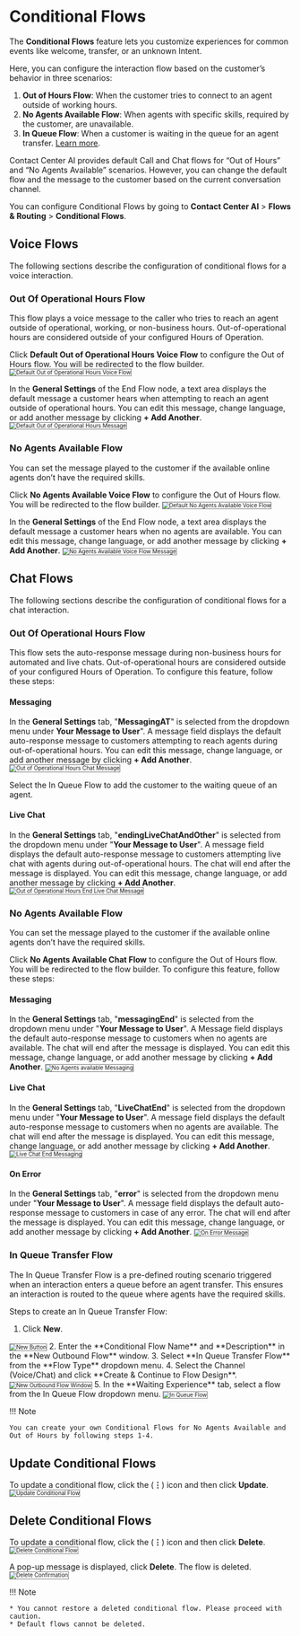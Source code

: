 # Conditional Flows

The **Conditional Flows** feature lets you customize experiences for common events like welcome, transfer, or an unknown Intent.

Here, you can configure the interaction flow based on the customer’s behavior in three scenarios:

1. **Out of Hours Flow**: When the customer tries to connect to an agent outside of working hours.
2. **No Agents Available Flow**: When agents with specific skills, required by the customer, are unavailable.
3. **In Queue Flow**: When a customer is waiting in the queue for an agent transfer. [Learn more](../../flows/node-types/agent-transfer.md).

Contact Center AI provides default Call and Chat flows for “Out of Hours” and “No Agents Available” scenarios. However, you can change the default flow and the message to the customer based on the current conversation channel.

You can configure Conditional Flows by going to **Contact Center AI** > **Flows & Routing** > **Conditional Flows**.

## Voice Flows

The following sections describe the configuration of conditional flows for a voice interaction.

### Out Of Operational Hours Flow

This flow plays a voice message to the caller who tries to reach an agent outside of operational, working, or non-business hours. Out-of-operational hours are considered outside of your configured Hours of Operation.

Click **Default Out of Operational Hours Voice Flow** to configure the Out of Hours flow. You will be redirected to the flow builder.
 <img src="../images/default-out-of-hours-voice-flow.gif" alt="Default Out of Operational Hours Voice Flow" title="Default Out of Operational Hours Voice Flow" style="border: 1px solid gray; zoom:70%;">

In the **General Settings** of the End Flow node, a text area displays the default message a customer hears when attempting to reach an agent outside of operational hours. You can edit this message, change language, or add another message by clicking **+ Add Another**.
 <img src="../images/default-voice-message.png" alt="Default Out of Operational Hours Message" title="Default Out of Operational Hours Message" style="border: 1px solid gray; zoom:70%;">

### No Agents Available Flow

You can set the message played to the customer if the available online agents don’t have the required skills.

Click **No Agents Available Voice Flow** to configure the Out of Hours flow. You will be redirected to the flow builder.
 <img src="../images/default-no-agents-available-voice-flow.gif" alt="Default No Agents Available Voice Flow" title="Default No Agents Available Voice Flow" style="border: 1px solid gray; zoom:70%;">

In the **General Settings** of the End Flow node, a text area displays the default message a customer hears when no agents are available. You can edit this message, change language, or add another message by clicking **+ Add Another**.
<img src="../images/no-agents-available-voice-flow-message.png" alt="No Agents Available Voice Flow Message" title="No Agents Available Voice Flow Message" style="border: 1px solid gray; zoom:70%;">

## Chat Flows

The following sections describe the configuration of conditional flows for a chat interaction.

### Out Of Operational Hours Flow

This flow sets the auto-response message during non-business hours for automated and live chats. Out-of-operational hours are considered outside of your configured Hours of Operation. To configure this feature, follow these steps:

#### Messaging

In the **General Settings** tab, "**MessagingAT**" is selected from the dropdown menu under **Your Message to User**". A message field displays the default auto-response message to customers attempting to reach agents during out-of-operational hours. You can edit this message, change language, or add another message by clicking **+ Add Another**.
<img src="../images/auto-response-message-out-of-hours.png" alt="Out of Operational Hours Chat Message" title="Out of Operational Hours Chat Message" style="border: 1px solid gray; zoom:70%;">

Select the In Queue Flow to add the customer to the waiting queue of an agent.

#### Live Chat

In the **General Settings** tab, "**endingLiveChatAndOther**" is selected from the dropdown menu under "**Your Message to User**". A message field displays the default auto-response message to customers attempting live chat with agents during out-of-operational hours. The chat will end after the message is displayed. You can edit this message, change language, or add another message by clicking **+ Add Another**.
<img src="../images/end-live-chat-out-of-hours.png" alt="Out of Operational Hours End Live Chat Message" title="Out of Operational Hours Chat End Live chat Message" style="border: 1px solid gray; zoom:70%;">

### No Agents Available Flow

You can set the message played to the customer if the available online agents don’t have the required skills.

Click **No Agents Available Chat Flow** to configure the Out of Hours flow. You will be redirected to the flow builder. To configure this feature, follow these steps:

#### Messaging

In the **General Settings** tab, "**messagingEnd**" is selected from the dropdown menu under "**Your Message to User**". A Message field displays the default auto-response message to customers when no agents are available. The chat will end after the message is displayed. You can edit this message, change language, or add another message by clicking **+ Add Another**.
<img src="../images/messaging-end.png" alt="No Agents available Messaging" title="No Agents Available Messaging" style="border: 1px solid gray; zoom:70%;">

#### Live Chat

In the **General Settings** tab, "**LiveChatEnd**" is selected from the dropdown menu under "**Your Message to User**". A message field displays the default auto-response message to customers when no agents are available. The chat will end after the message is displayed. You can edit this message, change language, or add another message by clicking **+ Add Another**.
<img src="../images/live-chat-end-flow.png" alt="Live Chat End Messaging" title="Live Chat End Messaging" style="border: 1px solid gray; zoom:70%;">

#### On Error
In the **General Settings** tab, "**error**" is selected from the dropdown menu under "**Your Message to User**". A message field displays the default auto-response message to customers in case of any error. The chat will end after the message is displayed. You can edit this message, change language, or add another message by clicking **+ Add Another**.
<img src="../images/error.png" alt="On Error Message" title="On Error Message" style="border: 1px solid gray; zoom:70%;">

### In Queue Transfer Flow

The In Queue Transfer Flow is a pre-defined routing scenario triggered when an interaction enters a queue before an agent transfer. This ensures an interaction is routed to the queue where agents have the required skills.

Steps to create an In Queue Transfer Flow:

1. Click **New**.
<img src="../images/new-button.png" alt="New Button" title="New Button" style="border: 1px solid gray; zoom:70%;">
2. Enter the **Conditional Flow Name** and **Description** in the **New Outbound Flow** window.
3. Select **In Queue Transfer Flow** from the **Flow Type** dropdown menu.
4. Select the Channel (Voice/Chat) and click **Create & Continue to Flow Design**.  
<img src="../images/new-outbound-flow.png" alt="New Outbound Flow Window" title="New Outbound Flow Window" style="border: 1px solid gray; zoom:70%;">
5. In the **Waiting Experience** tab, select a flow from the In Queue Flow dropdown menu.
<img src="../images/waiting-experience-in-queue-flow.png" alt="In Queue Flow" title="In Queue Flow" style="border: 1px solid gray; zoom:70%;">

!!! Note

    You can create your own Conditional Flows for No Agents Available and Out of Hours by following steps 1-4.

## Update Conditional Flows

To update a conditional flow, click the (**⋮**) icon and then click **Update**.
<img src="../images/update-conditional-flow.png" alt="Update Conditional Flow" title="Update Conditional Flow" style="border: 1px solid gray; zoom:70%;">

## Delete Conditional Flows

To update a conditional flow, click the (**⋮**) icon and then click **Delete**.
<img src="../images/delete-conditional-flow.png" alt="Delete Conditional Flow" title="Delete Conditional Flow" style="border: 1px solid gray; zoom:70%;">

A pop-up message is displayed, click **Delete**. The flow is deleted.
<img src="../images/delete-confirmation.png" alt="Delete Confirmation" title="Delete Confirmation" style="border: 1px solid gray; zoom:70%;">

!!! Note

    * You cannot restore a deleted conditional flow. Please proceed with caution.
    * Default flows cannot be deleted.